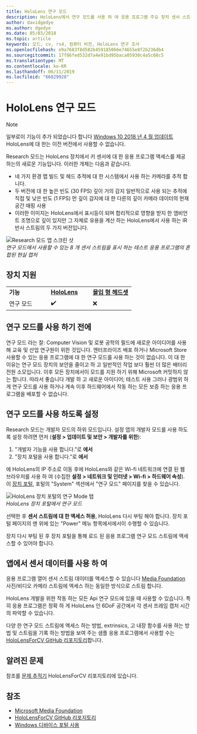 ```yaml
---
title: HoloLens 연구 모드
description: HoloLens에서 연구 모드를 사용 하 여 응용 프로그램 주요 장치 센서 스트림 (깊이, 추적, 환경 및 IR 반사) 액세스할 수 있습니다.
author: davidgedye
ms.author: dgedye
ms.date: 05/03/2018
ms.topic: article
keywords: 모드, cv, rs4, 컴퓨터 비전, HoloLens 연구 조사
ms.openlocfilehash: e9a7683f8d582b459185066e74655e8f2b236db4
ms.sourcegitcommit: 17f86fed532d7a4e91bd95baca05930c4a5c68c5
ms.translationtype: MT
ms.contentlocale: ko-KR
ms.lasthandoff: 06/11/2019
ms.locfileid: "66829928"
---
```

# <a name="hololens-research-mode"></a>HoloLens 연구 모드

> [!NOTE]
> 일부로이 기능이 추가 되었습니다 합니다 [Windows 10 2018 년 4 월 업데이트](release-notes-april-2018.md) HoloLens에 대 한는 이전 버전에서 사용할 수 없습니다.

Research 모드는 HoloLens 장치에서 키 센서에 대 한 응용 프로그램 액세스를 제공 하는의 새로운 기능입니다. 이러한 개체는 다음과 같습니다.
- 네 가지 환경 맵 빌드 및 헤드 추적에 대 한 시스템에서 사용 하는 카메라를 추적 합니다.
- 두 버전에 대 한 높은 빈도 (30 FPS) 깊이 거의 감지 일반적으로 사용 되는 추적에 직접 및 낮은 빈도 (1 FPS) 먼 깊이 감지에 대 한 다른의 깊이 카메라 데이터의 현재 공간 매핑 사용
- 이러한 이미지는 HoloLens에서 표시등이 되며 합리적으로 영향을 받지 한 앰비언트 조명으로 깊이 있지만 그 자체로 유용을 계산 하는 HoloLens에서 사용 하는 IR 반사 스트림의 두 가지 버전입니다.

![Research 모드 앱 스크린 샷](images/sensor-stream-viewer.jpg)<br>
*연구 모드에서 사용할 수 있는 8 개 센서 스트림을 표시 하는 테스트 응용 프로그램의 혼합된 현실 캡처*

## <a name="device-support"></a>장치 지원

<table>
    <colgroup>
    <col width="33%" />
    <col width="33%" />
    <col width="33%" />
    </colgroup>
    <tr>
        <td><strong>기능</strong></td>
        <td><a href="hololens-hardware-details.md"><strong>HoloLens</strong></a></td>
        <td><a href="immersive-headset-hardware-details.md"><strong>몰입 형 헤드셋</strong></a></td>
    </tr>
     <tr>
        <td>연구 모드</td>
        <td>✔️</td>
        <td>❌</td>
    </tr>
</table>

## <a name="before-using-research-mode"></a>연구 모드를 사용 하기 전에

연구 모드 라는 잘: Computer Vision 및 로봇 공학의 필드에 새로운 아이디어를 사용해 교육 및 산업 연구원이 위한 것입니다.  엔터프라이즈 배포 하거나 Microsoft Store 사용할 수 있는 응용 프로그램에 대 한 연구 모드를 사용 하는 것이 없습니다. 이 대 한 이유는 연구 모드 장치의 보안을 줄이고 하 고 일반적인 작업 보다 훨씬 더 많은 배터리 전원 소모입니다. 이후 모든 장치에서이 모드를 지원 하기 위해 Microsoft 커밋하지 않는 합니다. 따라서 좋습니다 개발 하 고 새로운 아이디어; 테스트 사용 그러나 광범위 하 게 연구 모드를 사용 하거나 계속 이후 하드웨어에서 작동 하는 모든 보증 하는 응용 프로그램을 배포할 수 없습니다.

## <a name="enabling-research-mode"></a>연구 모드를 사용 하도록 설정

Research 모드는 개발자 모드의 하위 모드입니다. 설정 앱의 개발자 모드를 사용 하도록 설정 하려면 먼저 (**설정 > 업데이트 및 보안 > 개발자를 위한**):

1. "개발자 기능을 사용 합니다."로 **에서**
2. "장치 포털을 사용 합니다."로 **에서**

에 HoloLens의 IP 주소로 이동 후에 HoloLens와 같은 Wi-fi 네트워크에 연결 된 웹 브라우저를 사용 하 여 (수집한 **설정 > 네트워크 및 인터넷 > Wi-fi > 하드웨어 속성**). 이 [장치 포털](using-the-windows-device-portal.md), 포털의 "System" 섹션에서 "연구 모드" 페이지를 찾을 수 있습니다.

![HoloLens 장치 포털의 연구 Mode 탭](images/ResearchModeDevPortal.png)<br>
*HoloLens 장치 포털에서 연구 모드*

선택한 후 **센서 스트림에 대 한 액세스 허용**, HoloLens 다시 부팅 해야 합니다. 장치 포털 페이지의 맨 위에 있는 "Power" 메뉴 항목에서에서이 수행할 수 있습니다.

장치 다시 부팅 된 후 장치 포털을 통해 로드 된 응용 프로그램 연구 모드 스트림에 액세스할 수 있어야 합니다.

## <a name="using-sensor-data-in-your-apps"></a>앱에서 센서 데이터를 사용 하 여

응용 프로그램 열어 센서 스트림 데이터를 액세스할 수 있습니다 [Media Foundation](https://msdn.microsoft.com/library/windows/desktop/ms694197) 사진/비디오 카메라 스트림에 액세스 하는 동일한 방식으로 스트림 합니다. 

HoloLens 개발을 위한 작동 하는 모든 Api 연구 모드에 있을 때 사용할 수 있습니다. 특히 응용 프로그램은 정확 하 게 HoloLens 인 6DoF 공간에서 각 센서 프레임 캡처 시간의 파악할 수 있습니다.

다양 한 연구 모드 스트림에 액세스 하는 방법, extrinsics, 고 내장 함수를 사용 하는 방법 및 스트림을 기록 하는 방법을 보여 주는 샘플 응용 프로그램에서 사용할 수는 [HoloLensForCV GitHub 리포지토리](https://github.com/Microsoft/HoloLensForCV)합니다.

## <a name="known-issues"></a>알려진 문제

참조를 [문제 추적기](https://github.com/Microsoft/HololensForCV/issues) HoloLensForCV 리포지토리에 있습니다.

## <a name="see-also"></a>참조

* [Microsoft Media Foundation](https://msdn.microsoft.com/library/windows/desktop/ms694197)
* [HoloLensForCV GitHub 리포지토리](https://github.com/Microsoft/HoloLensForCV)
* [Windows 디바이스 포털 사용](using-the-windows-device-portal.md)
